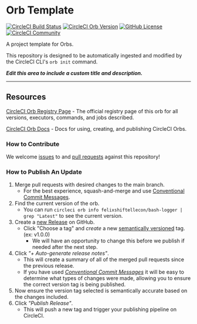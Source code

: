# Orb Template


[![CircleCI Build Status](https://circleci.com/gh/felixshiftellecon/bash-logger-orb.svg?style=shield "CircleCI Build Status")](https://circleci.com/gh/felixshiftellecon/bash-logger-orb) [![CircleCI Orb Version](https://badges.circleci.com/orbs/felixshiftellecon/bash-logger.svg)](https://circleci.com/developer/orbs/orb/felixshiftellecon/bash-logger) [![GitHub License](https://img.shields.io/badge/license-MIT-lightgrey.svg)](https://raw.githubusercontent.com/felixshiftellecon/bash-logger-orb/master/LICENSE) [![CircleCI Community](https://img.shields.io/badge/community-CircleCI%20Discuss-343434.svg)](https://discuss.circleci.com/c/ecosystem/orbs)



A project template for Orbs.

This repository is designed to be automatically ingested and modified by the CircleCI CLI's `orb init` command.

_**Edit this area to include a custom title and description.**_

---

## Resources

[CircleCI Orb Registry Page](https://circleci.com/developer/orbs/orb/felixshiftellecon/bash-logger) - The official registry page of this orb for all versions, executors, commands, and jobs described.

[CircleCI Orb Docs](https://circleci.com/docs/orb-intro/#section=configuration) - Docs for using, creating, and publishing CircleCI Orbs.

### How to Contribute

We welcome [issues](https://github.com/felixshiftellecon/bash-logger-orb/issues) to and [pull requests](https://github.com/felixshiftellecon/bash-logger-orb/pulls) against this repository!

### How to Publish An Update
1. Merge pull requests with desired changes to the main branch.
    - For the best experience, squash-and-merge and use [Conventional Commit Messages](https://conventionalcommits.org/).
2. Find the current version of the orb.
    - You can run `circleci orb info felixshiftellecon/bash-logger | grep "Latest"` to see the current version.
3. Create a [new Release](https://github.com/felixshiftellecon/bash-logger-orb/releases/new) on GitHub.
    - Click "Choose a tag" and _create_ a new [semantically versioned](http://semver.org/) tag. (ex: v1.0.0)
      - We will have an opportunity to change this before we publish if needed after the next step.
4.  Click _"+ Auto-generate release notes"_.
    - This will create a summary of all of the merged pull requests since the previous release.
    - If you have used _[Conventional Commit Messages](https://conventionalcommits.org/)_ it will be easy to determine what types of changes were made, allowing you to ensure the correct version tag is being published.
5. Now ensure the version tag selected is semantically accurate based on the changes included.
6. Click _"Publish Release"_.
    - This will push a new tag and trigger your publishing pipeline on CircleCI.